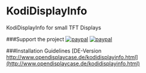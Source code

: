 # KodiDisplayInfo
KodiDisplayInfo for small TFT Displays

###Support the project
[![paypal](https://www.paypalobjects.com/en_US/i/btn/btn_donateCC_LG.gif)](https://www.paypal.com/cgi-bin/webscr?cmd=_s-xclick&hosted_button_id=9Z7V23G7BDZYJ)
[![paypal](https://www.paypalobjects.com/de_DE/DE/i/btn/btn_donateCC_LG.gif)](https://www.paypal.com/cgi-bin/webscr?cmd=_s-xclick&hosted_button_id=9Z7V23G7BDZYJ)

###Installation Guidelines
[DE-Version http://www.opendisplaycase.de/kodidisplayinfo.html](http://www.opendisplaycase.de/kodidisplayinfo.html)

